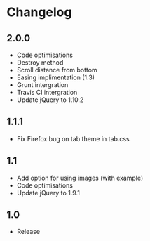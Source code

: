 # Changelog

## 2.0.0
- Code optimisations
- Destroy method
- Scroll distance from bottom
- Easing implimentation (1.3)
- Grunt intergration
- Travis CI intergration
- Update jQuery to 1.10.2

## 1.1.1
- Fix Firefox bug on tab theme in tab.css

## 1.1
- Add option for using images (with example)
- Code optimisations
- Update jQuery to 1.9.1

## 1.0
- Release